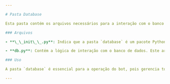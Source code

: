 ```yaml
---

# Pasta Database

Esta pasta contém os arquivos necessários para a interação com o banco de dados utilizado pelo projeto. Ela gerencia a conexão e as operações de manipulação de dados que o bot realiza.

### Arquivos

- **\_\_init\_\_.py**: Indica que a pasta `database` é um pacote Python, permitindo que os módulos de banco de dados sejam importados em outras partes do projeto.

- **db.py**: Contém a lógica de interação com o banco de dados. Este arquivo inclui funções para conectar ao banco de dados, executar consultas, inserir novos registros, atualizar dados existentes e outras operações relacionadas ao banco de dados. A implementação deste arquivo é crucial para o funcionamento do bot, especialmente para a persistência e recuperação de dados.

### Uso

A pasta `database` é essencial para a operação do bot, pois gerencia todas as interações com o banco de dados. As funções definidas aqui permitem ao bot armazenar e recuperar dados de maneira eficiente e segura. Qualquer modificação nesta pasta deve ser realizada com cuidado, já que pode impactar diretamente a integridade e o desempenho do sistema de banco de dados do projeto.

---
```



